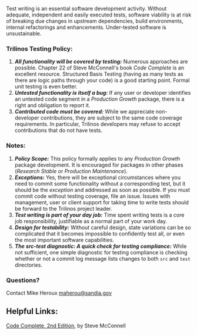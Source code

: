 Test writing is an essential software development activity.  Without adequate, independent and easily executed tests, software viability is at risk of breaking due changes in upstream dependencies, build environments, internal refactorings and enhancements.  Under-tested software is unsustainable.  

### Trilinos Testing Policy:
1. _**All functionality will be covered by testing:**_ Numerous approaches are possible. Chapter 22 of Steve McConnell's book _Code Complete_ is an excellent resource. Structured Basis Testing (having as many tests as there are logic paths through your code) is a good starting point.  Formal unit testing is even better.
2. _**Untested functionality is itself a bug:**_ If any user or developer identifies an untested code segment in a _Production Growth_ package, there is a right and obligation to report it.
3. _**Contributed code must be covered:**_ While we appreciate non-developer contributions, they are subject to the same code coverage requirements.  In particular, Trilinos developers may refuse to accept contributions that do not have tests.

### Notes:
1. _**Policy Scope:**_ This policy formally applies to any _Production Growth_ package development.  It is encouraged for packages in other phases (_Research Stable_ or _Production Maintenance_).
2. _**Exceptions:**_ Yes, there will be exceptional circumstances where you need to commit some functionality without a corresponding test, but it should be the _exception_ and addressed as soon as possible.  If you must commit code without testing coverage, file an issue.  Issues with management, user or client support for taking time to write tests should be forward to the Trilinos project leader.
3. _**Test writing is part of your day job:**_ Time spent writing tests is a core job responsibility, justifiable as a normal part of your work day.
4. _**Design for testability:**_ Without careful design, state variations can be so complicated that it becomes impossible to confidently test all, or even the most important software capabilities.
4. _**The src-test diagnostic: A quick check for testing compliance:**_ While not sufficient, one simple diagnostic for testing compliance is checking whether or not a commit log message lists changes to both `src` and `test` directories.

### Questions?
Contact Mike Heroux <maherou@sandia.gov>

## Helpful Links:

[Code Complete, 2nd Edition](http://www.stevemcconnell.com/cc.htm), by Steve McConnell